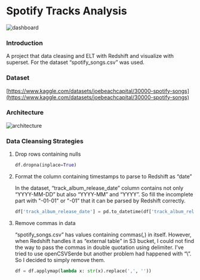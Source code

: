 # Spotify Tracks Analysis

![dashboard](https://github.com/bs021558/spotify-songs-data-processing/assets/36155664/019da1a4-1c54-4818-b7b2-c78980df3b5e)

### Introduction

A project that data cleasing and ELT with Redshift and visualize with superset. For the dataset “spotify_songs.csv” was used.

### Dataset

[https://www.kaggle.com/datasets/joebeachcapital/30000-spotify-songs](https://www.kaggle.com/datasets/joebeachcapital/30000-spotify-songs)

### Architecture

![architecture](https://github.com/bs021558/spotify-songs-data-processing/assets/36155664/4173a446-1a85-4e67-82e7-4a3c23217f25)

### Data Cleansing Strategies

1. Drop rows containing nulls
    
    ```python
    df.dropna(inplace=True)
    ```
    
2. Format the column containing timestamps to parse to Redshift as “date”
    
    In the dataset, “track_album_release_date” column contains not only “YYYY-MM-DD” but also “YYYY-MM” and “YYYY”. So fill the incomplete part with "-01-01" or "-01” that it can be parsed by Redshift correctly.
    
    ```python
    df['track_album_release_date'] = pd.to_datetime(df['track_album_release_date'], errors='coerce')
    ```
    
3. Remove commas in data
    
    “spotify_songs.csv” has values containing commas(,) in itself. However, when Redshift handles it as “external table” in S3 bucket, I could not find the way to pass the commas in double quotation using delimiter. I’ve tried to use openCSVSerde but another problem had happened with “\”. So I decided to simply remove them.
    
    ```python
    df = df.applymap(lambda x: str(x).replace(',', ''))
    ```
